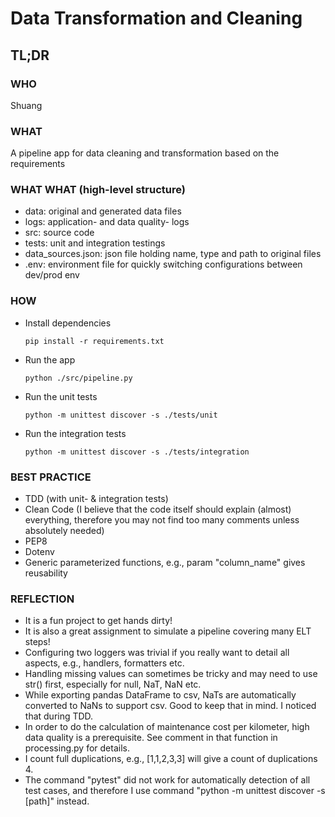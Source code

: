 # Data Transformation and Cleaning

## TL;DR

### WHO

Shuang

### WHAT

A pipeline app for data cleaning and transformation based on the requirements

### WHAT WHAT (high-level structure)

- data: original and generated data files
- logs: application- and data quality- logs
- src: source code
- tests: unit and integration testings
- data_sources.json: json file holding name, type and path to original files
- .env: environment file for quickly switching configurations between dev/prod env

### HOW

- Install dependencies

  ```pip install -r requirements.txt```
- Run the app

  ```python ./src/pipeline.py```
- Run the unit tests

  ```python -m unittest discover -s ./tests/unit```
- Run the integration tests

  ```python -m unittest discover -s ./tests/integration```

### BEST PRACTICE

- TDD (with unit- & integration tests)
- Clean Code (I believe that the code itself should explain (almost) everything,
  therefore you may not find too many comments unless absolutely needed)
- PEP8
- Dotenv
- Generic parameterized functions, e.g., param "column_name" gives reusability

### REFLECTION

- It is a fun project to get hands dirty!
- It is also a great assignment to simulate a pipeline covering many ELT steps!
- Configuring two loggers was trivial if you really want to detail all aspects, e.g.,
  handlers, formatters etc.
- Handling missing values can sometimes be tricky and may need to use str() first,
  especially for null, NaT, NaN etc.
- While exporting pandas DataFrame to csv, NaTs are automatically converted to NaNs to support csv.
  Good to keep that in mind. I noticed that during TDD.
- In order to do the calculation of maintenance cost per kilometer, high data quality is a prerequisite.
  See comment in that function in processing.py for details.
- I count full duplications, e.g., [1,1,2,3,3] will give a count of duplications 4.
- The command "pytest" did not work for automatically detection of all test cases, and therefore
  I use command "python -m unittest discover -s [path]" instead.
